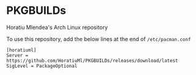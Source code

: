# PKGBUILDs
Horatiu Mlendea's Arch Linux repository

To use this repository, add the below lines at the end of ```/etc/pacman.conf```
```
[horatiuml]
Server = https://github.com/HoratiuMl/PKGBUILDs/releases/download/latest
SigLevel = PackageOptional
```

